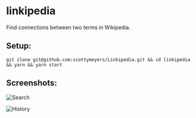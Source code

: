 # linkipedia
Find connections between two terms in Wikipedia.

## Setup:
```
git clone git@github.com:scottymeyers/Linkipedia.git && cd linkipedia && yarn && yarn start
```

## Screenshots:
![Search](https://cloud.githubusercontent.com/assets/969752/12594675/3c9e5ade-c445-11e5-8d64-cea9655277c2.jpg)

![History](https://cloud.githubusercontent.com/assets/969752/12594678/40b530ca-c445-11e5-93ba-a0a61b63c48c.jpg)
